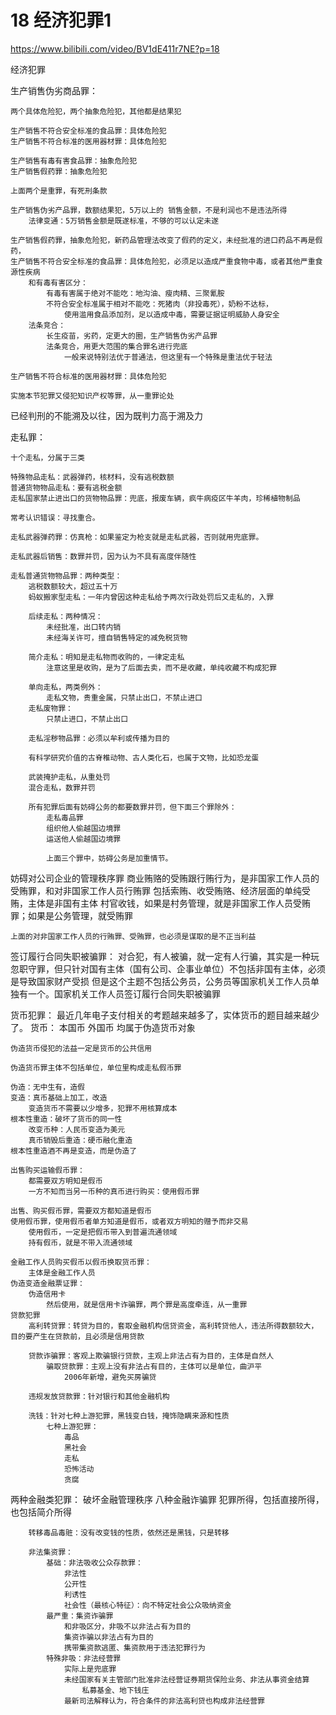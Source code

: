 # 18 经济犯罪1


https://www.bilibili.com/video/BV1dE411r7NE?p=18


经济犯罪

生产销售伪劣商品罪：

	两个具体危险犯，两个抽象危险犯，其他都是结果犯
	
	生产销售不符合安全标准的食品罪：具体危险犯
	生产销售不符合标准的医用器材罪：具体危险犯
	
	生产销售有毒有害食品罪：抽象危险犯
	生产销售假药罪：抽象危险犯
	
	上面两个是重罪，有死刑条款
	
	生产销售伪劣产品罪，数额结果犯，5万以上的 销售金额，不是利润也不是违法所得
		法律变通：5万销售金额是既遂标准，不够的可以认定未遂
		
	生产销售假药罪，抽象危险犯，新药品管理法改变了假药的定义，未经批准的进口药品不再是假药，
	生产销售不符合安全标准的食品罪：具体危险犯，必须足以造成严重食物中毒，或者其他严重食源性疾病
		和有毒有害区分：
			有毒有害属于绝对不能吃：地沟油、瘦肉精、三聚氰胺
			不符合安全标准属于相对不能吃：死猪肉（非投毒死），奶粉不达标，
				使用滥用食品添加剂，足以造成中毒，需要证据证明威胁人身安全
		法条竞合：
			长生疫苗，劣药，定更大的圈，生产销售伪劣产品罪
			法条竞合，用更大范围的集合罪名进行兜底
				一般来说特别法优于普通法，但这里有一个特殊是重法优于轻法
	
	生产销售不符合标准的医用器材罪：具体危险犯
	
	实施本节犯罪又侵犯知识产权等罪，从一重罪论处

已经判刑的不能溯及以往，因为既判力高于溯及力

走私罪：

	十个走私，分属于三类
	
	特殊物品走私：武器弹药，核材料，没有逃税数额
	普通货物物品走私：要有逃税金额
	走私国家禁止进出口的货物物品罪：兜底，报废车辆，疯牛病疫区牛羊肉，珍稀植物制品
	
	常考认识错误：寻找重合。
	
	走私武器弹药罪：仿真枪：如果鉴定为枪支就是走私武器，否则就用兜底罪。
	
	走私武器后销售：数罪并罚，因为认为不具有高度伴随性
	
	走私普通货物物品罪：两种类型：
		逃税数额较大，超过五十万
		蚂蚁搬家型走私：一年内曾因这种走私给予两次行政处罚后又走私的，入罪
		
		后续走私：两种情况：
			未经批准，出口转内销
			未经海关许可，擅自销售特定的减免税货物
			
		简介走私：明知是走私物而收购的，一律定走私
			注意这里是收购，是为了后面去卖，而不是收藏，单纯收藏不构成犯罪
			
		单向走私，两类例外：
			走私文物，贵重金属，只禁止出口，不禁止进口
		走私废物罪：
			只禁止进口，不禁止出口
			
		走私淫秽物品罪：必须以牟利或传播为目的
		
		有科学研究价值的古脊椎动物、古人类化石，也属于文物，比如恐龙蛋
		
		武装掩护走私，从重处罚
		混合走私，数罪并罚
		
		所有犯罪后面有妨碍公务的都要数罪并罚，但下面三个罪除外：
			走私毒品罪
			组织他人偷越国边境罪
			运送他人偷越国边境罪
		
			上面三个罪中，妨碍公务是加重情节。
			
妨碍对公司企业的管理秩序罪
	商业贿赂的受贿跟行贿行为，是非国家工作人员的受贿罪，和对非国家工作人员行贿罪
	包括索贿、收受贿赂、经济层面的单纯受贿，主体是非国有主体
	村官收钱，如果是村务管理，就是非国家工作人员受贿罪；如果是公务管理，就受贿罪

	上面的对非国家工作人员的行贿罪、受贿罪，也必须是谋取的是不正当利益

签订履行合同失职被骗罪：
	对合犯，有人被骗，就一定有人行骗，其实是一种玩忽职守罪，但只针对国有主体（国有公司、企事业单位）不包括非国有主体，必须是导致国家财产受损
	 但是这个主题不包括公务员，公务员等国家机关工作人员单独有一个。国家机关工作人员签订履行合同失职被骗罪
	
货币犯罪：
	最近几年电子支付相关的考题越来越多了，实体货币的题目越来越少了。
	货币：
		本国币
		外国币
		均属于伪造货币对象
		
	伪造货币侵犯的法益一定是货币的公共信用
	
	伪造货币罪主体不包括单位，单位里构成走私假币罪
	
	伪造：无中生有，造假
	变造：真币基础上加工，改造
		变造货币不需要以少增多，犯罪不用核算成本
	根本性重造：破坏了货币的同一性
		改变币种：人民币变造为美元
		真币销毁后重造：硬币融化重造
	根本性重造酒不再是变造，而是伪造了
	
	出售购买运输假币罪：
		都需要双方明知是假币 
		一方不知而当另一币种的真币进行购买：使用假币罪
		
	出售、购买假币罪，需要双方都知道是假币
	使用假币罪，使用假币者单方知道是假币，或者双方明知的赠予而非交易
		使用假币，一定是把假币带入到普遍流通领域
		持有假币，就是不带入流通领域
		
	金融工作人员购买假币以假币换取货币罪：
		主体是金融工作人员
	伪造变造金融票证罪：
		伪造信用卡
			然后使用，就是信用卡诈骗罪，两个罪是高度牵连，从一重罪
	贷款犯罪
		高利转贷罪：转贷为目的，套取金融机构信贷资金，高利转贷他人，违法所得数额较大，目的要产生在贷款前，且必须是信用贷款
		
		贷款诈骗罪：客观上欺骗银行贷款，主观上非法占有为目的，主体是自然人
			骗取贷款罪：主观上没有非法占有目的，主体可以是单位，曲沪平
				2006年新增，避免买房骗贷
			
		违规发放贷款罪：针对银行和其他金融机构
		
		洗钱：针对七种上游犯罪，黑钱变白钱，掩饰隐瞒来源和性质
			七种上游犯罪：
				毒品
				黑社会
				走私
				恐怖活动
				贪腐
两种金融类犯罪：
					破坏金融管理秩序
					八种金融诈骗罪
			犯罪所得，包括直接所得，也包括简介所得
			
		转移毒品毒赃：没有改变钱的性质，依然还是黑钱，只是转移
		
		非法集资罪：
			基础：非法吸收公众存款罪：
				非法性
				公开性
				利诱性
				社会性（最核心特征）：向不特定社会公众吸纳资金
			最严重：集资诈骗罪
				和非吸区分，非吸不以非法占有为目的
				集资诈骗以非法占有为目的
				携带集资款逃匿、集资款用于违法犯罪行为
			特殊非吸：非法经营罪
				实际上是兜底罪
				未经国家有关主管部门批准非法经营证券期货保险业务、非法从事资金结算
					私募基金、地下钱庄
				最新司法解释认为，符合条件的非法高利贷也构成非法经营罪
				
			 
	 
	
	
	
	
	
	
			
			
	
	
	
	





